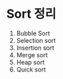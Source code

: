 # Sort 정리

1. Bubble Sort
2. Selection sort
3. Insertion sort
4. Merge sort
5. Heap sort
6. Quick sort
